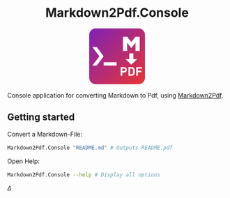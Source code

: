 <h1 align="center">Markdown2Pdf.Console</h1>

<p align="center">
  <img src="./assets/md2pdf-console.svg" alt="Logo" Width=128px/>
  <br>
</p>

Console application for converting Markdown to Pdf, using [Markdown2Pdf](https://github.com/Flayms/Markdown2Pdf).

## Getting started

Convert a Markdown-File:
```sh
Markdown2Pdf.Console "README.md" # Outputs README.pdf
```

Open Help:
```sh
Markdown2Pdf.Console --help # Display all options
```

$\Delta$